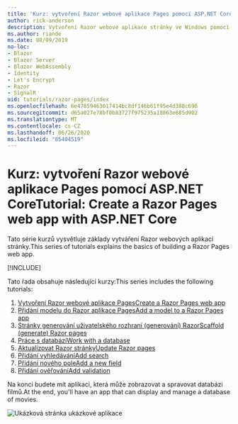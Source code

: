 ```yaml
---
title: 'Kurz: vytvoření Razor webové aplikace Pages pomocí ASP.NET Core'
author: rick-anderson
description: Vytvoření Razor webové aplikace stránky ve Windows pomocí sady Visual Studio, ASP.NET Core a EF Core.
ms.author: riande
ms.date: 08/09/2019
no-loc:
- Blazor
- Blazor Server
- Blazor WebAssembly
- Identity
- Let's Encrypt
- Razor
- SignalR
uid: tutorials/razor-pages/index
ms.openlocfilehash: 6e47859463017414bc8df146b61f95e4d388c696
ms.sourcegitcommit: d65a027e78bf0b83727f975235a18863e685d902
ms.translationtype: MT
ms.contentlocale: cs-CZ
ms.lasthandoff: 06/26/2020
ms.locfileid: "85404519"
---
```

# <a name="tutorial-create-a-razor-pages-web-app-with-aspnet-core"></a><span data-ttu-id="95795-103">Kurz: vytvoření Razor webové aplikace Pages pomocí ASP.NET Core</span><span class="sxs-lookup"><span data-stu-id="95795-103">Tutorial: Create a Razor Pages web app with ASP.NET Core</span></span>

<span data-ttu-id="95795-104">Tato série kurzů vysvětluje základy vytváření Razor webových aplikací stránky.</span><span class="sxs-lookup"><span data-stu-id="95795-104">This series of tutorials explains the basics of building a Razor Pages web app.</span></span> 

[!INCLUDE[](~/includes/advancedRP.md)]

<span data-ttu-id="95795-105">Tato řada obsahuje následující kurzy:</span><span class="sxs-lookup"><span data-stu-id="95795-105">This series includes the following tutorials:</span></span>

1. <span data-ttu-id="95795-106">[Vytvoření Razor webové aplikace Pages](xref:tutorials/razor-pages/razor-pages-start)</span><span class="sxs-lookup"><span data-stu-id="95795-106">[Create a Razor Pages web app](xref:tutorials/razor-pages/razor-pages-start)</span></span>
1. <span data-ttu-id="95795-107">[Přidání modelu do Razor aplikace Pages](xref:tutorials/razor-pages/model)</span><span class="sxs-lookup"><span data-stu-id="95795-107">[Add a model to a Razor Pages app](xref:tutorials/razor-pages/model)</span></span>
1. <span data-ttu-id="95795-108">[Stránky generování uživatelského rozhraní (generování) Razor](xref:tutorials/razor-pages/page)</span><span class="sxs-lookup"><span data-stu-id="95795-108">[Scaffold (generate) Razor pages](xref:tutorials/razor-pages/page)</span></span>
1. [<span data-ttu-id="95795-109">Práce s databází</span><span class="sxs-lookup"><span data-stu-id="95795-109">Work with a database</span></span>](xref:tutorials/razor-pages/sql)
1. <span data-ttu-id="95795-110">[Aktualizovat Razor stránky](xref:tutorials/razor-pages/da1)</span><span class="sxs-lookup"><span data-stu-id="95795-110">[Update Razor pages](xref:tutorials/razor-pages/da1)</span></span>
1. [<span data-ttu-id="95795-111">Přidání vyhledávání</span><span class="sxs-lookup"><span data-stu-id="95795-111">Add search</span></span>](xref:tutorials/razor-pages/search)
1. [<span data-ttu-id="95795-112">Přidání nového pole</span><span class="sxs-lookup"><span data-stu-id="95795-112">Add a new field</span></span>](xref:tutorials/razor-pages/new-field)
1. [<span data-ttu-id="95795-113">Přidání ověřování</span><span class="sxs-lookup"><span data-stu-id="95795-113">Add validation</span></span>](xref:tutorials/razor-pages/validation)

<span data-ttu-id="95795-114">Na konci budete mít aplikaci, která může zobrazovat a spravovat databázi filmů.</span><span class="sxs-lookup"><span data-stu-id="95795-114">At the end, you'll have an app that can display and manage a database of movies.</span></span>

![Ukázková stránka ukázkové aplikace](index/_static/sample-page.png)
